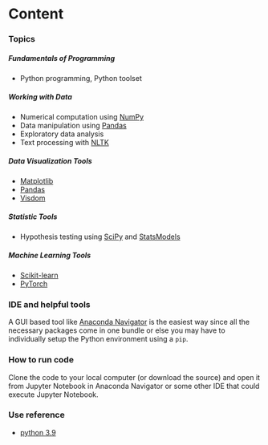 # Content
### Topics
##### Fundamentals of Programming 
- Python programming, Python toolset
##### Working with Data
- Numerical computation using [NumPy](https://numpy.org/)
- Data manipulation using [Pandas](https://pandas.pydata.org/)
- Exploratory data analysis
- Text processing with [NLTK](https://www.nltk.org/)
##### Data Visualization Tools
- [Matplotlib](https://matplotlib.org/)
- [Pandas](https://pandas.pydata.org/)
- [Visdom](https://github.com/fossasia/visdom)
##### Statistic Tools
- Hypothesis testing using [SciPy](https://scipy.org/) and [StatsModels](https://www.statsmodels.org/stable/index.html)
##### Machine Learning Tools
- [Scikit-learn](https://scikit-learn.org/stable/)
- [PyTorch](https://pytorch.org/)

### IDE and helpful tools
A GUI based tool like [Anaconda Navigator](https://docs.anaconda.com) is the easiest way since all the necessary packages come in one bundle or else you may have to individually setup the Python environment using a `pip`.

### How to run code
Clone the code to your local computer (or download the source) and open it from Jupyter Notebook in Anaconda Navigator or some other IDE that could execute Jupyter Notebook.

### Use reference
- [python 3.9](https://docs.python.org/3.9/)
